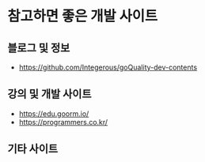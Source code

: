 # 참고하면 좋은 개발 사이트 

## 블로그 및 정보

- https://github.com/Integerous/goQuality-dev-contents

## 강의 및 개발 사이트

- https://edu.goorm.io/
- https://programmers.co.kr/

## 기타 사이트
